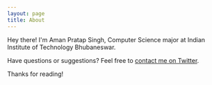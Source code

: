 ```yaml
---
layout: page
title: About
---
```


<p class="message">
  Hey there! I'm Aman Pratap Singh, Computer Science major at Indian Institute of Technology Bhubaneswar.
</p>

Have questions or suggestions? Feel free to [contact me on Twitter](https://twitter.com/ultimateaps).

Thanks for reading!